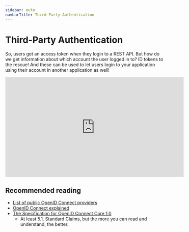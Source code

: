 ```yaml
---
sidebar: auto
navbarTitle: Third-Party Authentication
---
```


# Third-Party Authentication
So, users get an access token when they login to a REST API. But how do we get information about which account the user logged in to? ID tokens to the rescue! And these can be used to let users login to your application using their account in another application as well!

<iframe width="560" height="314" src="https://www.youtube.com/embed/LcRfHgvXIFI" frameborder="0" allow="accelerometer; autoplay; encrypted-media; gyroscope; picture-in-picture" allowfullscreen></iframe>

## Recommended reading
* [List of public OpenID Connect providers](https://connect2id.com/products/nimbus-oauth-openid-connect-sdk/openid-connect-providers)
* [OpenID Connect explained](https://connect2id.com/learn/openid-connect)
* [The Specification for OpenID Connect Core 1.0](https://openid.net/specs/openid-connect-core-1_0.html)
    * At least 5.1. Standard Claims, but the more you can read and understand, the better.